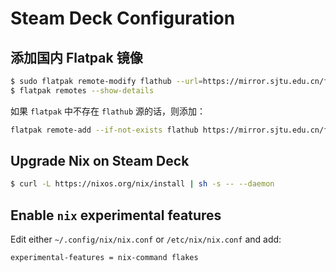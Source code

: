 # Steam Deck Configuration

## 添加国内 Flatpak 镜像

```bash
$ sudo flatpak remote-modify flathub --url=https://mirror.sjtu.edu.cn/flathub
$ flatpak remotes --show-details
```

如果 `flatpak` 中不存在 `flathub` 源的话，则添加：

```bash
flatpak remote-add --if-not-exists flathub https://mirror.sjtu.edu.cn/flathub
```

## Upgrade Nix on Steam Deck

```bash
$ curl -L https://nixos.org/nix/install | sh -s -- --daemon
```

## Enable `nix` experimental features

Edit either `~/.config/nix/nix.conf` or `/etc/nix/nix.conf` and add:

```text
experimental-features = nix-command flakes
```